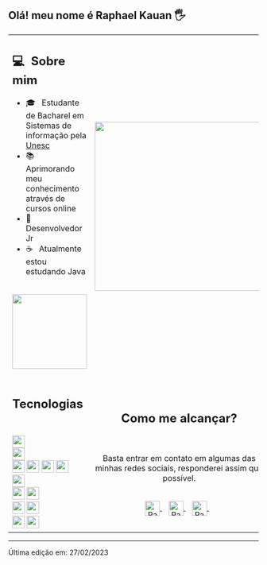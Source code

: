 ## Olá! meu nome é Raphael Kauan 🖐️

<!-- ![](https://komarev.com/ghpvc/?username=your-taabann&color=0069b4) -->

<table>
  <tr>
    <td>
      <h2> 💻 &nbsp;Sobre mim </h2>
       <ul>
        <li>🎓 &nbsp; Estudante de Bacharel em Sistemas de informação pela <a href="https://www.unescnet.br/">Unesc</a></li>
        <li>📚 &nbsp; Aprimorando meu conhecimento através de cursos online </li>
        <li>🎩 &nbsp; Desenvolvedor Jr </li>
        <li>☕ &nbsp; Atualmente estou estudando Java </li>
       </ul>
       <p align="center">
         <br>
        <img height="150em" src="https://github-readme-stats.vercel.app/api?username=raphaelkauan&theme=blue-green"/>
        </p>
    </td>
    <td>
     <p align="center">
        <img height="340em" src="https://user-images.githubusercontent.com/111379005/221479729-b6ccb0c7-867c-4147-9101-dc3ad15daf98.jpg"/>
     </p>
    </td>
  </tr>
  <tr>
   <td>
     <h2> Tecnologias &nbsp; </h2>
     <img height="25em" src="https://img.shields.io/badge/Java-ED8B00?style=for-the-badge&logo=openjdk&logoColor=white"/>
     <br>
     <img height="25em" src="https://img.shields.io/badge/Spring-6DB33F?style=for-the-badge&logo=spring&logoColor=white"/>
     <br>
     <img height="25em" src="https://img.shields.io/badge/HTML5-E34F26?style=for-the-badge&logo=html5&logoColor=white"/>
     <img height="25em" src="https://img.shields.io/badge/CSS3-1572B6?style=for-the-badge&logo=css3&logoColor=white"/>
     <img height="25em" src="https://img.shields.io/badge/JavaScript-323330?style=for-the-badge&logo=javascript&logoColor=F7DF1E"/>
     <img height="25em" src="https://img.shields.io/badge/Sass-CC6699?style=for-the-badge&logo=sass&logoColor=white"/>
     <br>
     <img height="25em" src="https://img.shields.io/badge/Figma-F24E1E?style=for-the-badge&logo=figma&logoColor=white"/>
     <br>
     <img height="25em" src="https://img.shields.io/badge/MySQL-005C84?style=for-the-badge&logo=mysql&logoColor=white"/>
     <img height="25em" src="https://img.shields.io/badge/PostgreSQL-316192?style=for-the-badge&logo=postgresql&logoColor=white"/>
     <br>
     <img height="25em" src="https://img.shields.io/badge/Eclipse-2C2255?style=for-the-badge&logo=eclipse&logoColor=white"/>
     <img height="25em" src="https://img.shields.io/badge/Visual_Studio_Code-0078D4?style=for-the-badge&logo=visual%20studio%20code&logoColor=white"/>
     <br>
     <img height="25em" src="https://img.shields.io/badge/Windows-0078D6?style=for-the-badge&logo=windows&logoColor=white"/>
     <img height="25em" src="https://img.shields.io/badge/NVIDIA-GTX1650-76B900?style=for-the-badge&logo=nvidia&logoColor=white"/>
   </td>
   <td>
    <div align="center">
      <h2><b>Como me alcançar?</b></h2>
      <br>
      <p>Basta entrar em contato em algumas das minhas redes sociais, responderei assim que possível.</p>
      <br>
      <a href="https://www.instagram.com/fantecellerapha/" target="_blank">
      <img align="center" alt="Raphael Kauan | Instagram" width="30em" src="https://img.icons8.com/3d-fluency/256/instagram-new.png" />
      </a> &nbsp;&nbsp;
      <a href="mailto:raphaelkauanoficial@gmail.com" >
      <img align="center" alt="Raphael Kauan | Gmail" width="30em" src="https://img.icons8.com/3d-fluency/256/gmail.png" />
      </a> &nbsp;&nbsp;
      <a href="https://www.linkedin.com/in/raphael-kauan-%F0%9F%A7%91%F0%9F%8F%BD%E2%80%8D%F0%9F%92%BB-a62138251/" >
      <img align="center" alt="Raphael Kauan | LinkedIn" width="30em" src="https://img.icons8.com/3d-fluency/1x/linkedin.png" />
      </a> &nbsp;&nbsp;
      <br>
    </div>
   </td>
  </tr>
</table>

---

Última edição em: 27/02/2023
